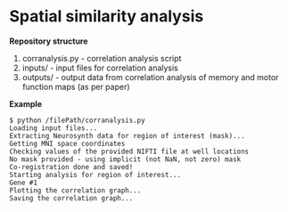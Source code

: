 # Spatial similarity analysis

**Repository structure**
1. corranalysis.py - correlation analysis script
2. inputs/ - input files for correlation analysis
3. outputs/ - output data from correlation analysis of memory and motor function maps (as per paper)


**Example**
```terminal
$ python /filePath/corranalysis.py
Loading input files...
Extracting Neurosynth data for region of interest (mask)...
Getting MNI space coordinates
Checking values of the provided NIFTI file at well locations
No mask provided - using implicit (not NaN, not zero) mask
Co-registration done and saved!
Starting analysis for region of interest...
Gene #1
Plotting the correlation graph...
Saving the correlation graph...
```
